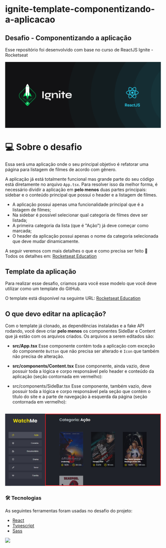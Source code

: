 # ignite-template-componentizando-a-aplicacao

## Desafio - Componentizando a aplicação

Esse repositório foi desenvolvido com base no curso de ReactJS Ignite - Rocketseat <br>

![Ignite](./public/ignite-react.jpg 'RocketSeat') <br>
# 💻 Sobre o desafio
Essa será uma aplicação onde o seu principal objetivo é refatorar uma página para listagem de filmes de acordo com gênero. 

A aplicação já está totalmente funcional mas grande parte do seu código está diretamente no arquivo `App.tsx`. Para resolver isso da melhor forma, é necessário dividir a aplicação em **pelo menos** duas partes principais: sidebar e o conteúdo principal que possui o header e a listagem de filmes.

- A aplicação possui apenas uma funcionalidade principal que é a listagem de filmes;
- Na sidebar é possível selecionar qual categoria de filmes deve ser listada;
- A primeira categoria da lista (que é "Ação") já deve começar como marcada;
- O header da aplicação possui apenas o nome da categoria selecionada que deve mudar dinamicamente.

A seguir veremos com mais detalhes o que e como precisa ser feito 🚀
Todos os detalhes em: [Rocketseat Education](https://www.notion.so/Desafio-02-Componentizando-a-aplica-o-b9f0f025c95b437699d0c3115f55b0f1) 
## Template da aplicação

Para realizar esse desafio, criamos para você esse modelo que você deve utilizar como um template do GitHub.

O template está disponível na seguinte URL:
[Rocketseat Education](https://github.com/rocketseat-education/ignite-template-componentizando-a-aplicacao) 

## O que devo editar na aplicação?

Com o template já clonado, as dependências instaladas e a fake API rodando, você deve criar **pelo menos** os componentes SideBar e Content que já estão com os arquivos criados.
Os arquivos a serem editados são:

- **src/App.tsx**
Esse componente contém toda a aplicação com exceção do componente `Button` que não precisa ser alterado e `Icon` que também não precisa de alteração.
- **src/components/Content.tsx**
Esse componente, ainda vazio, deve possuir toda a lógica e corpo responsável pelo header e conteúdo da aplicação (seção contornada em vermelho):

- src/components/SideBar.tsx
Esse componente, também vazio, deve possuir toda a lógica e corpo responsável pela seção que contém o título do site e a parte de navegação à esquerda da página (seção contornada em vermelho):

![Watchme](./public/watchme.jpg 'RocketSeat') 
---
### 🛠 Tecnologias

As seguintes ferramentas foram usadas no desafio do projeto:

- [React](https://reactjs.org/)
- [Typescript](https://www.typescriptlang.org/docs/handbook/react.html)
- [Sass](https://sass-lang.com/)



 <img src="https://img.shields.io/static/v1?label=DEV&message=Darcisio Almeida&color=7159c1&style=for-the-badge&logo=ghost"/>
